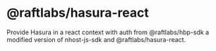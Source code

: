 # @raftlabs/hasura-react

Provide Hasura in a react context with auth from @raftlabs/hbp-sdk a modified version of nhost-js-sdk and @raftlabs/hasura-react.
